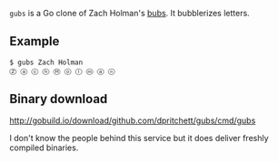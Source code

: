 `gubs` is a Go clone of Zach Holman's [bubs](https://github.com/holman/bubs). It bubblerizes letters.

## Example
```sh
$ gubs Zach Holman
Ⓩ ⓐ ⓒ ⓗ Ⓗ ⓞ ⓛ ⓜ ⓐ ⓝ 
```

## Binary download
http://gobuild.io/download/github.com/dpritchett/gubs/cmd/gubs

I don't know the people behind this service but it does deliver freshly compiled binaries.
